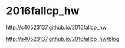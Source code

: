 # 2016fallcp_hw

http://s40523137.github.io/2016fallcp_hw

http://s40523137.github.io/2016fallcp_hw/blog
